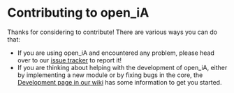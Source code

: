 # Contributing to open\_iA

Thanks for considering to contribute! There are various ways you can do that:

- If you are using open\_iA and encountered any problem, please head over to our [issue tracker](https://github.com/3dct/open_iA/issues) to report it!
- If you are thinking about helping with the development of open\_iA, either by implementing a new module or by fixing bugs in the core, the [Development page in our wiki](https://github.com/3dct/open\_iA/wiki/Development) has some information to get you started.
